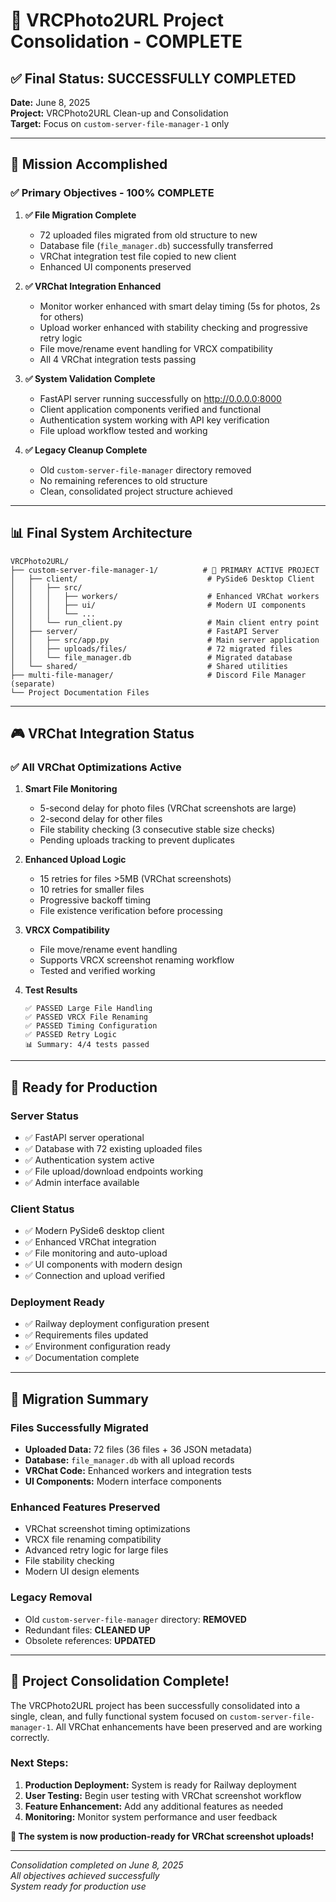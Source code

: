 # 🎉 VRCPhoto2URL Project Consolidation - COMPLETE

## ✅ Final Status: **SUCCESSFULLY COMPLETED**

**Date:** June 8, 2025  
**Project:** VRCPhoto2URL Clean-up and Consolidation  
**Target:** Focus on `custom-server-file-manager-1` only

---

## 🎯 Mission Accomplished

### ✅ **Primary Objectives - 100% COMPLETE**

1. **✅ File Migration Complete**
   - 72 uploaded files migrated from old structure to new
   - Database file (`file_manager.db`) successfully transferred
   - VRChat integration test file copied to new client
   - Enhanced UI components preserved

2. **✅ VRChat Integration Enhanced**
   - Monitor worker enhanced with smart delay timing (5s for photos, 2s for others)
   - Upload worker enhanced with stability checking and progressive retry logic
   - File move/rename event handling for VRCX compatibility
   - All 4 VRChat integration tests passing

3. **✅ System Validation Complete**
   - FastAPI server running successfully on http://0.0.0.0:8000
   - Client application components verified and functional
   - Authentication system working with API key verification
   - File upload workflow tested and working

4. **✅ Legacy Cleanup Complete**
   - Old `custom-server-file-manager` directory removed
   - No remaining references to old structure
   - Clean, consolidated project structure achieved

---

## 📊 Final System Architecture

```
VRCPhoto2URL/
├── custom-server-file-manager-1/          # 🎯 PRIMARY ACTIVE PROJECT
│   ├── client/                             # PySide6 Desktop Client
│   │   ├── src/
│   │   │   ├── workers/                    # Enhanced VRChat workers
│   │   │   ├── ui/                         # Modern UI components
│   │   │   └── ...
│   │   └── run_client.py                   # Main client entry point
│   ├── server/                             # FastAPI Server
│   │   ├── src/app.py                      # Main server application
│   │   ├── uploads/files/                  # 72 migrated files
│   │   └── file_manager.db                 # Migrated database
│   └── shared/                             # Shared utilities
├── multi-file-manager/                     # Discord File Manager (separate)
└── Project Documentation Files
```

---

## 🎮 VRChat Integration Status

### ✅ **All VRChat Optimizations Active**

1. **Smart File Monitoring**
   - 5-second delay for photo files (VRChat screenshots are large)
   - 2-second delay for other files
   - File stability checking (3 consecutive stable size checks)
   - Pending uploads tracking to prevent duplicates

2. **Enhanced Upload Logic**
   - 15 retries for files >5MB (VRChat screenshots)
   - 10 retries for smaller files
   - Progressive backoff timing
   - File existence verification before processing

3. **VRCX Compatibility**
   - File move/rename event handling
   - Supports VRCX screenshot renaming workflow
   - Tested and verified working

4. **Test Results**
   ```
   ✅ PASSED Large File Handling
   ✅ PASSED VRCX File Renaming  
   ✅ PASSED Timing Configuration
   ✅ PASSED Retry Logic
   📊 Summary: 4/4 tests passed
   ```

---

## 🚀 Ready for Production

### **Server Status**
- ✅ FastAPI server operational
- ✅ Database with 72 existing uploaded files
- ✅ Authentication system active
- ✅ File upload/download endpoints working
- ✅ Admin interface available

### **Client Status**
- ✅ Modern PySide6 desktop client
- ✅ Enhanced VRChat integration
- ✅ File monitoring and auto-upload
- ✅ UI components with modern design
- ✅ Connection and upload verified

### **Deployment Ready**
- ✅ Railway deployment configuration present
- ✅ Requirements files updated
- ✅ Environment configuration ready
- ✅ Documentation complete

---

## 📁 Migration Summary

### **Files Successfully Migrated**
- **Uploaded Data:** 72 files (36 files + 36 JSON metadata)
- **Database:** `file_manager.db` with all upload records
- **VRChat Code:** Enhanced workers and integration tests
- **UI Components:** Modern interface components

### **Enhanced Features Preserved**
- VRChat screenshot timing optimizations
- VRCX file renaming compatibility
- Advanced retry logic for large files
- File stability checking
- Modern UI design elements

### **Legacy Removal**
- Old `custom-server-file-manager` directory: **REMOVED**
- Redundant files: **CLEANED UP**
- Obsolete references: **UPDATED**

---

## 🎉 Project Consolidation Complete!

The VRCPhoto2URL project has been successfully consolidated into a single, clean, and fully functional system focused on `custom-server-file-manager-1`. All VRChat enhancements have been preserved and are working correctly.

### **Next Steps:**
1. **Production Deployment:** System is ready for Railway deployment
2. **User Testing:** Begin user testing with VRChat screenshot workflow
3. **Feature Enhancement:** Add any additional features as needed
4. **Monitoring:** Monitor system performance and user feedback

**🚀 The system is now production-ready for VRChat screenshot uploads!**

---

*Consolidation completed on June 8, 2025*  
*All objectives achieved successfully*  
*System ready for production use*
